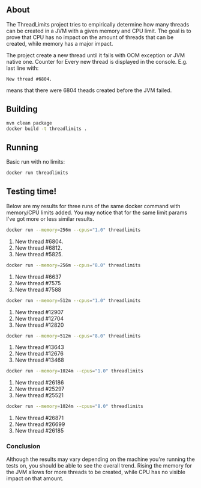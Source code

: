 ## About

The ThreadLimits project tries to empirically determine how many threads can be created in a JVM with a given memory and CPU limit.
The goal is to prove that CPU has no impact on the amount of threads that can be created, while memory has a major impact.

The project create a new thread until it fails with OOM exception or JVM native one.
Counter for Every new thread is displayed in the console. E.g. last line with:

```New thread #6804.```

means that there were 6804 theads created before the JVM failed.

## Building

```bash
mvn clean package
docker build -t threadlimits .
```

## Running

Basic run with no limits:

```bash
docker run threadlimits
```

## Testing time!

Below are my results for three runs of the same docker command with memory/CPU limits added.
You may notice that for the same limit params I've got more or less similar results.

```bash
docker run --memory=256m --cpus="1.0" threadlimits
```
1) New thread #6804.
2) New thread #6812.
3) New thread #5825. 


```bash
docker run --memory=256m --cpus="8.0" threadlimits
```

1) New thread #6637
2) New thread #7575
3) New thread #7588

```bash
docker run --memory=512m --cpus="1.0" threadlimits
```

1) New thread #12907
2) New thread #12704
3) New thread #12820

```bash
docker run --memory=512m --cpus="8.0" threadlimits
```

1) New thread #13643
2) New thread #12676
3) New thread #13468

```bash
docker run --memory=1024m --cpus="1.0" threadlimits
```

1) New thread #26186
2) New thread #25297
3) New thread #25521


```bash
docker run --memory=1024m --cpus="8.0" threadlimits
```

1) New thread #26871
2) New thread #26699
3) New thread #26185


### Conclusion

Although the results may vary depending on the machine you're running the tests on, you should be able to see the overall trend.
Rising the memory for the JVM allows for more threads to be created, while CPU has no visible impact on that amount.

